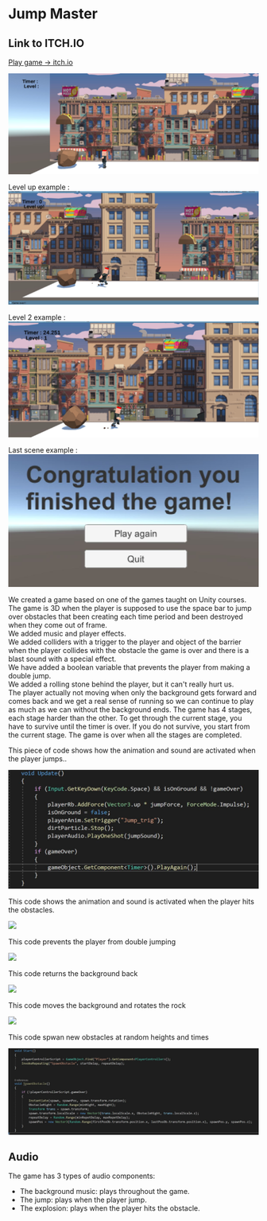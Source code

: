 
# Jump Master

## Link to ITCH.IO
[Play game -> itch.io](https://bargenish.itch.io/unity-jump-master)



![alt text](https://github.com/bargenish44/Jump-Master/blob/master/Pictures/Background.JPG)

Level up example :
![alt text](https://github.com/bargenish44/Jump-Master/blob/master/Pictures/leveluP.JPG)

Level 2 example : 
![alt text](https://github.com/bargenish44/Jump-Master/blob/master/Pictures/level%201.JPG)

Last scene example :
![alt text](https://github.com/bargenish44/Jump-Master/blob/master/Pictures/Lastscene.JPG)

We created a game based on one of the games taught on Unity courses.  
The game is 3D when the player is supposed to use the space bar to jump over obstacles that been creating each time period and been destroyed when they come out of frame.  
We added music and player effects.  
We added colliders with a trigger to the player and object of the barrier when the player collides with the obstacle the game is over and there is a blast sound with a special effect.  
We have added a boolean variable that prevents the player from making a double jump.  
We added a rolling stone behind the player, but it can't really hurt us.  
The player actually not moving when only the background gets forward and comes back and we get a real sense of running so we can continue to play as much as we can without the background ends.
The game has 4 stages, each stage harder than the other.
To get through the current stage, you have to survive until the timer is over.
If you do not survive, you start from the current stage.
The game is over when all the stages are completed. 



This piece of code shows how the animation and sound are activated when the player jumps..

![alt text](https://github.com/bargenish44/Jump-Master/blob/master/Pictures/KeyDown.JPG)




This code shows the animation and sound is activated when the player hits the obstacles.

<img src="https://github.com/ShimonMimoun/Unity_Demo_Tools/blob/master/Document/explosion%20animation.JPG">



This code prevents the player from double jumping

<img src="https://github.com/ShimonMimoun/Unity_Demo_Tools/blob/master/Document/Prevents%20double%20jumping.JPG">



This code returns the background back

<img src="https://github.com/ShimonMimoun/Unity_Demo_Tools/blob/master/Document/RepeatBackground.JPG">



This code moves the background and rotates the rock

<img src="https://github.com/ShimonMimoun/Unity_Demo_Tools/blob/master/Document/Moves%20background%20and%20rotates%20rock.JPG">



This code spwan new obstacles at random heights and times 

<img src="https://github.com/bargenish44/Jump-Master/blob/master/Pictures/SpawnManager.JPG">

## Audio

The game has 3 types of audio components:

- The background music: plays throughout the game.
- The jump: plays when the player jump.
- The explosion: plays when the player hits the obstacle.

